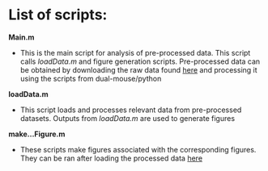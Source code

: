 # List of scripts:

**Main.m**
- This is the main script for analysis of pre-processed data. This script calls _loadData.m_ and figure generation scripts. Pre-processed data can be obtained by downloading the raw data found [here](https://doi.org/10.20383/101.0303) and processing it using the scripts from dual-mouse/python

**loadData.m**
- This script loads and processes relevant data from pre-processed datasets. Outputs from _loadData.m_ are used to generate figures
  
**make...Figure.m**
- These scripts make figures associated with the corresponding figures. They can be ran after loading the processed data [here](https://osf.io/afuzn/)
